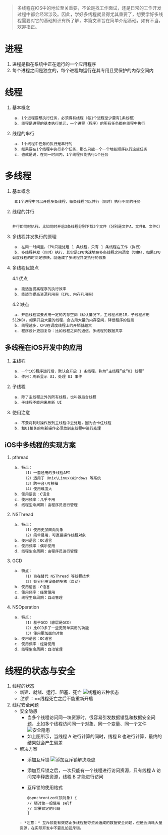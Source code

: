 > 多线程在iOS中的地位至关重要，不论是找工作面试，还是日常的工作开发过程中都会经常涉及。因此，学好多线程就显得尤其重要了，想要学好多线程需要对它的基础知识有所了解，本篇文章旨在简单介绍基础，如有不当，欢迎指正。

# 进程
1. 进程是指在系统中正在运行的一个应用程序
2. 每个进程之间是独立的，每个进程均运行在其专用且受保护的内存空间内

# 线程
1. 基本概念

		a. 1个进程要想执行任务，必须得有线程（每1个进程至少要有1条线程）
		b. 线程是进程的基本执行单元，一个进程（程序）的所有任务都在线程中执行
2. 线程的串行

		a. 1个线程中任务的执行是串行的
		b. 如果要在1个线程中执行多个任务，那么只能一个一个地按顺序执行这些任务
		c. 也就是说，在同一时间内，1个线程只能执行1个任务

# 多线程
1. 基本概念

		即1个进程中可以开启多条线程，每条线程可以并行（同时）执行不同的任务
2. 线程的并行

		并行即同时执行。比如同时开启3条线程分别下载3个文件（分别是文件A、文件B、文件C）
3. 多线程并发执行的原理

		a. 在同一时间里，CPU只能处理 1 条线程，只有 1 条线程在工作（执行）
		b. 多线程并发（同时）执行，其实是CPU快速地在多条线程之间调度（切换），如果CPU调度线程的时间足够快，就造成了多线程并发执行的假象
4. 多线程优缺点

	4.1 优点
	
		a. 能适当提高程序的执行效率
		b. 能适当提高资源利用率（CPU、内存利用率）
	4.2 缺点
	
		a. 开启线程需要占用一定的内存空间（默认情况下，主线程占用1M，子线程占用512KB），如果开启大量的线程，会占用大量的内存空间，降低程序的性能
		b. 线程越多，CPU在调度线程上的开销就越大
		c. 程序设计更加复杂：比如线程之间的通信、多线程的数据共享

## 多线程在iOS开发中的应用
1. 主线程

		a. 一个iOS程序运行后，默认会开启 1 条线程，称为“主线程”或“UI 线程”
		b. 作用：刷新显示 UI，处理 UI 事件
2. 子线程

		a. 除了主线程之外的所有线程，也叫做后台线程
		b. 子线程不能用来刷新 UI
3. 使用注意

		a. 不要将耗时操作放到主线程中去处理，因为会卡住线程
		b. 和UI相关的刷新操作必须放到主线程中进行处理

## iOS中多线程的实现方案
1. pthread

		a. 特点：
			（1）一套通用的多线程API
			（2）适用于 Unix\Linux\Windows 等系统
			（3）跨平台\可移植
			（4）使用难度大		
		b. 使用语言：C语言
		c. 使用频率：几乎不用
		d. 线程生命周期：由程序员进行管理
2. NSThread

		a. 特点：
			（1）使用更加面向对象
			（2）简单易用，可直接操作线程对象
		b. 使用语言：OC语言
		c. 使用频率：偶尔使用
		d. 线程生命周期：由程序员进行管理
3. GCD

		a. 特点：	
			（1）旨在替代 NSThread 等线程技术
			（2）充分利用设备的多核（自动）
		b. 使用语言：C语言
		c. 使用频率：经常使用
		d. 线程生命周期：自动管理
4. NSOperation

		a. 特点：
			（1）基于GCD（底层是GCD）
			（2）比GCD多了一些更简单实用的功能
			（3）使用更加面向对象
		b. 使用语言：OC语言
		c. 使用频率：经常使用
		d. 线程生命周期：自动管理

# 线程的状态与安全
1. 线程的状态
	- 新建、就绪、运行、阻塞、死亡
	![线程的五种状态](http://upload-images.jianshu.io/upload_images/2997426-b75f85a429115862.png?imageMogr2/auto-orient/strip%7CimageView2/2/w/1240)
	- *注意* ：==线程死亡之后不能重新开启
2. 线程安全问题
	- 安全隐患
		- 当多个线程访问同一块资源时，很容易引发数据错乱和数据安全问题，比如多个线程访问同一个对象、同一个变量、同一个文件
	![安全隐患](http://upload-images.jianshu.io/upload_images/2997426-0397c24e28019abb.png?imageMogr2/auto-orient/strip%7CimageView2/2/w/1240)
		- 如上图所示，当线程 A 进行计算的同时，线程 B 也进行计算，最终的结果就会产生偏差
	- 解决方案
		- 添加互斥锁
	  ![添加互斥锁解决隐患](http://upload-images.jianshu.io/upload_images/2997426-9310ba91a3fb3be4.png?imageMogr2/auto-orient/strip%7CimageView2/2/w/1240)
		
		- 添加互斥锁之后，一次只能有一个线程进行访问资源，只有线程 A 访问完毕释放资源，线程 B 才能进行访问
		
		- 互斥锁的使用格式
		
		  ```
		  @synchronized(锁对象) { 
		  // 锁对象一般使用 self
		  // 需要锁定的代码
		  }
		  ```
		```
		- *注意：* 互斥锁能有效防止多线程抢夺资源造成的数据安全问题，但是会消耗大量资源，在实际开发中不要乱加互斥锁。
		```
